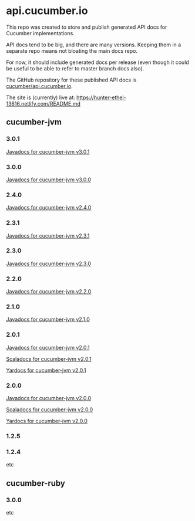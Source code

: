 # api.cucumber.io

This repo was created to store and publish generated API docs for Cucumber implementations.

API docs tend to be big, and there are many versions. Keeping them in a separate repo means not bloating the main docs repo.

For now, it should include generated docs per release (even though it could be useful to be able to refer to master branch docs also).

The GitHub repository for these published API docs is [cucumber/api.cucumber.io](https://github.com/cucumber/api.cucumber.io).

The site is (currently) live at: https://hunter-ethel-13616.netlify.com/README.md


## cucumber-jvm

### 3.0.1
[Javadocs for cucumber-jvm v3.0.1](/cucumber-jvm/v3.0.1/javadoc/)

### 3.0.0
[Javadocs for cucumber-jvm v3.0.0](/cucumber-jvm/v3.0.0/javadoc/)

### 2.4.0
[Javadocs for cucumber-jvm v2.4.0](/cucumber-jvm/v2.4.0/javadoc/)

### 2.3.1
[Javadocs for cucumber-jvm v2.3.1](/cucumber-jvm/v2.3.1/javadoc/)

### 2.3.0
[Javadocs for cucumber-jvm v2.3.0](/cucumber-jvm/v2.3.0/javadoc/)

### 2.2.0
[Javadocs for cucumber-jvm v2.2.0](/cucumber-jvm/2.2.0/javadoc/)

### 2.1.0
[Javadocs for cucumber-jvm v2.1.0](/cucumber-jvm/2.1.0/javadoc/)

### 2.0.1
[Javadocs for cucumber-jvm v2.0.1](/cucumber-jvm/2.0.1/javadoc/)

[Scaladocs for cucumber-jvm v2.0.1](/cucumber-jvm/2.0.1/scaladoc/)

[Yardocs for cucumber-jvm v2.0.1](/cucumber-jvm/2.0.1/yardoc/)

### 2.0.0
[Javadocs for cucumber-jvm v2.0.0](/cucumber-jvm/2.0.0/javadoc/)

[Scaladocs for cucumber-jvm v2.0.0](/cucumber-jvm/2.0.0/scaladoc/)

[Yardocs for cucumber-jvm v2.0.0](/cucumber-jvm/2.0.0/yardoc/)


### 1.2.5

### 1.2.4

etc

## cucumber-ruby

### 3.0.0

etc


